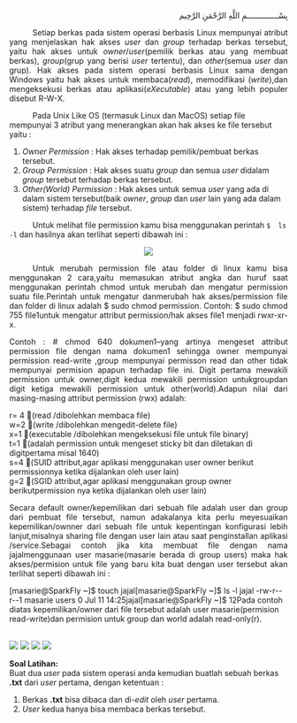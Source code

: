 <p align="right">
بِسْــــــــــــــمِ اللَّهِ الرَّحْمَنِ الرَّحِيم 
</p>
<p align=justify>&emsp;&emsp;&emsp;Setiap berkas pada sistem operasi berbasis Linux mempunyai atribut yang menjelaskan hak akses <i>user</i> dan <i>group</i> terhadap berkas tersebut, yaitu hak akses untuk <i>owner</i>/<i>user</i>(pemilik berkas atau yang membuat berkas), <i>group</i>(grup yang berisi <i>user</i> tertentu), dan <i>other</i>(semua <i>user</i> dan grup). Hak akses pada sistem operasi berbasis Linux sama dengan Windows yaitu hak akses untuk membaca(<i>read</i>), memodifikasi (<i>write</i>),dan mengeksekusi berkas atau aplikasi(<i>eXecutable</i>) atau yang lebih populer disebut R-W-X.</p>
&emsp;&emsp;&emsp;Pada Unix Like OS (termasuk Linux dan MacOS) setiap file mempunyai 3 atribut yang menerangkan akan hak akses ke file tersebut yaitu :<br>

1. <i>Owner Permission</i> : Hak akses terhadap pemilik/pembuat berkas tersebut.<br>
2. <i>Group Permission</i> : Hak akses suatu <i>group</i> dan semua <i>user</i> didalam <i>group</i> tersebut terhadap berkas tersebut.<br>
3. <i>Other(World) Permission</i> : Hak akses untuk semua <i>user</i> yang ada di dalam sistem tersebut(baik <i>owner</i>, <i>group</i> dan <i>user</i> lain yang ada dalam sistem) terhadap <i>file</i> tersebut.<br>

&emsp;&emsp;&emsp;Untuk  melihat  file  permission  kamu  bisa  menggunakan  perintah ```$  ls -l``` dan hasilnya akan terlihat seperti dibawah ini :<br>
<p align=center>
<img src="http://i.imgur.com/zo4K1iV.png">
</p>
<p align=justify>&emsp;&emsp;&emsp;Untuk  merubah  permission  file  atau  folder  di  linux  kamu  bisa  menggunakan  2 cara,yaitu  memasukan  atribut  angka  dan  huruf  saat  menggunakan  perintah  chmod untuk merubah dan mengatur permission suatu file.Perintah  untuk  mengatur  danmerubah  hak  akses/permission  file  dan  folder  di linux adalah $ sudo chmod permission. Contoh: $ sudo chmod 755 file1untuk mengatur attribut permission/hak akses file1 menjadi rwxr-xr-x.</p>

<p align=justify>Contoh : # chmod 640 dokumen1–yang artinya mengeset attribut permission file  dengan  nama  dokumen1  sehingga  owner  mempunyai  permission  read-write ,group  mempunyai  permisson  read  dan  other  tidak  mempunyai  permision  apapun terhadap file ini. Digit pertama mewakili permission untuk owner,digit kedua mewakili permission untukgroupdan  digit  ketiga  mewakili  permission  untuk other(world).Adapun  nilai dari masing-masing attribut permission (rwx) adalah:</p>

r= 4 (read /dibolehkan membaca file)<br>
w=2 (write /dibolehkan mengedit-delete file)<br>
x=1 (executable /dibolehkan mengeksekusi file untuk file binary)<br>
t=1 (adalah permission untuk mengeset  sticky bit dan diletakan di digitpertama misal 1640)<br>
s=4 (SUID attribut,agar aplikasi menggunakan user owner berikut permissionnya ketika dijalankan oleh user lain)<br>
g=2 (SGID attribut,agar aplikasi menggunakan group owner berikutpermission nya ketika dijalankan oleh user lain)

<p align=justify>Secara  default  owner/kepemilikan  dari  sebuah  file  adalah  user  dan  group  dari pembuat file tersebut, namun adakalanya kita perlu meyesuaikan kepemilikan/ownner dari  sebuah  file  untuk  kepentingan  konfigurasi  lebih  lanjut,misalnya  sharing  file dengan user lain atau saat penginstallan aplikasi /service.Sebagai  contoh  jika  kita  membuat  file  dengan  nama jajalmenggunaan  user masarie(masarie berada di group users) maka hak akses/permision untuk file yang baru kita buat dengan user tersebut akan terlihat seperti dibawah ini :</p>

[masarie@SparkFly ~]$ touch jajal[masarie@SparkFly ~]$ ls -l jajal -rw-r--r--1 masarie users 0 Jul 11 14:25jajal[masarie@SparkFly ~]$
12Pada  contoh  diatas  kepemilikan/owner  dari  file  tersebut  adalah  user masarie(permision read-write)dan permision untuk group dan world adalah read-only(r).<br><br>
  
<img src="https://i.imgur.com/Yt5i3xF.png">
<img src="https://i.imgur.com/Q5mSRDM.png">
<img src="http://i.imgur.com/eogPw8X.pngw">
<img src="https://i.imgur.com/Yt5i3xF.png">

<strong>Soal Latihan:</strong><br>
Buat dua <i>user</i> pada sistem operasi anda kemudian buatlah sebuah berkas <b>.txt</b> dari <i>user</i> pertama, dengan ketentuan :<br>
1. Berkas <b>.txt</b> bisa dibaca dan di-<i>edit</i> oleh <i>user</i> pertama.<br>
2. <i>User</i> kedua hanya bisa membaca berkas tersebut.
